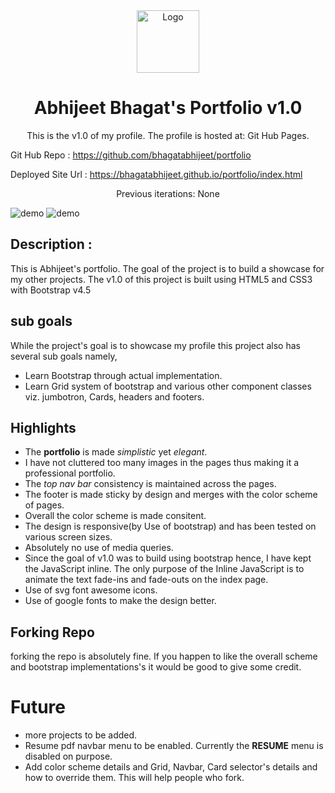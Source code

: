 <div align="center">
  <img alt="Logo" src="https://github.com/bhagatabhijeet/portfolio/raw/master/assets/logo-inverse.png" width="100" />
</div>
<h1 align="center">
  Abhijeet Bhagat's Portfolio v1.0
</h1>
<p align="center">
  This is the v1.0 of my profile. 
  The profile is hosted at: Git Hub Pages.  
</p>

Git Hub Repo : https://github.com/bhagatabhijeet/portfolio


Deployed Site Url : https://bhagatabhijeet.github.io/portfolio/index.html

<p align="center">
  Previous iterations: None  
</p>


![demo](https://github.com/bhagatabhijeet/portfolio/raw/master/assets/ReadMeImages/AboutMe.png)
![demo](https://github.com/bhagatabhijeet/portfolio/raw/master/assets/ReadMeImages/indexPage.png)


## Description :

This is Abhijeet's portfolio. The goal of the project is to build a showcase for my other projects. 
The v1.0 of this project is built using HTML5 and CSS3 with Bootstrap v4.5

## sub goals
While the project's goal is to showcase my profile this project also has several sub goals namely,

* Learn Bootstrap through actual implementation.
* Learn Grid system of bootstrap and various other component classes viz. jumbotron, Cards, headers and footers.

## Highlights
* The **portfolio** is made *simplistic* yet *elegant*.
* I have not cluttered too many images in the pages thus making it a professional portfolio.
* The *top nav bar* consistency is maintained across the pages.
* The footer is made sticky by design and merges with the color scheme of pages.
* Overall the color scheme is made consitent.
* The design is responsive(by Use of bootstrap) and has been tested on various screen sizes.
* Absolutely no use of media queries.
* Since the goal of v1.0 was to build using bootstrap hence, I have kept the JavaScript inline. The only purpose of the Inline JavaScript
is to animate the text fade-ins and fade-outs on the index page.
* Use of svg font awesome icons.
* Use of google fonts to make the design better.

## Forking Repo
forking the repo is absolutely fine. If you happen to like the overall scheme and bootstrap implementations's it would be good to give some credit.

# Future
* more projects to be added.
* Resume pdf navbar menu to be enabled. Currently the **RESUME** menu is disabled on purpose.
* Add color scheme details and Grid, Navbar, Card selector's details and how to override them. This will help people who fork.
